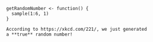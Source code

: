 ```{r}
getRandomNumber <- function() {
  sample(1:6, 1)
}
```

```{asis, echo = getRandomNumber() == 4}
According to https://xkcd.com/221/, we just generated
a **true** random number!
```